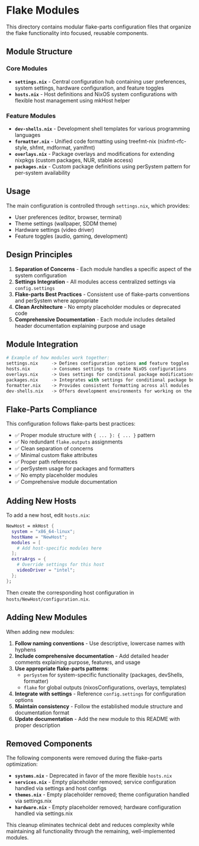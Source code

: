 # Flake Modules

This directory contains modular flake-parts configuration files that organize the flake functionality into focused, reusable components.

## Module Structure

### Core Modules

- **`settings.nix`** - Central configuration hub containing user preferences, system settings, hardware configuration, and feature toggles
- **`hosts.nix`** - Host definitions and NixOS system configurations with flexible host management using mkHost helper

### Feature Modules

- **`dev-shells.nix`** - Development shell templates for various programming languages
- **`formatter.nix`** - Unified code formatting using treefmt-nix (nixfmt-rfc-style, shfmt, mdformat, yamlfmt)
- **`overlays.nix`** - Package overlays and modifications for extending nixpkgs (custom packages, NUR, stable access)
- **`packages.nix`** - Custom package definitions using perSystem pattern for per-system availability

## Usage

The main configuration is controlled through `settings.nix`, which provides:

- User preferences (editor, browser, terminal)
- Theme settings (wallpaper, SDDM theme)
- Hardware settings (video driver)
- Feature toggles (audio, gaming, development)

## Design Principles

1. **Separation of Concerns** - Each module handles a specific aspect of the system configuration
1. **Settings Integration** - All modules access centralized settings via `config.settings`
1. **Flake-parts Best Practices** - Consistent use of flake-parts conventions and perSystem where appropriate
1. **Clean Architecture** - No empty placeholder modules or deprecated code
1. **Comprehensive Documentation** - Each module includes detailed header documentation explaining purpose and usage

## Module Integration

```nix
# Example of how modules work together:
settings.nix     -> Defines configuration options and feature toggles
hosts.nix        -> Consumes settings to create NixOS configurations  
overlays.nix     -> Uses settings for conditional package modifications
packages.nix     -> Integrates with settings for conditional package building
formatter.nix    -> Provides consistent formatting across all modules
dev-shells.nix   -> Offers development environments for working on the configuration
```

## Flake-Parts Compliance

This configuration follows flake-parts best practices:

- ✅ Proper module structure with `{ ... }: { ... }` pattern
- ✅ No redundant `flake.outputs` assignments
- ✅ Clean separation of concerns
- ✅ Minimal custom flake attributes
- ✅ Proper path references
- ✅ perSystem usage for packages and formatters
- ✅ No empty placeholder modules
- ✅ Comprehensive module documentation

## Adding New Hosts

To add a new host, edit `hosts.nix`:

```nix
NewHost = mkHost {
  system = "x86_64-linux";
  hostName = "NewHost";
  modules = [
    # Add host-specific modules here
  ];
  extraArgs = {
    # Override settings for this host
    videoDriver = "intel";
  };
};
```

Then create the corresponding host configuration in `hosts/NewHost/configuration.nix`.

## Adding New Modules

When adding new modules:

1. **Follow naming conventions** - Use descriptive, lowercase names with hyphens
1. **Include comprehensive documentation** - Add detailed header comments explaining purpose, features, and usage
1. **Use appropriate flake-parts patterns**:
   - `perSystem` for system-specific functionality (packages, devShells, formatter)
   - `flake` for global outputs (nixosConfigurations, overlays, templates)
1. **Integrate with settings** - Reference `config.settings` for configuration options
1. **Maintain consistency** - Follow the established module structure and documentation format
1. **Update documentation** - Add the new module to this README with proper description

## Removed Components

The following components were removed during the flake-parts optimization:

- **`systems.nix`** - Deprecated in favor of the more flexible `hosts.nix`
- **`services.nix`** - Empty placeholder removed; service configuration handled via settings and host configs
- **`themes.nix`** - Empty placeholder removed; theme configuration handled via settings.nix
- **`hardware.nix`** - Empty placeholder removed; hardware configuration handled via settings.nix

This cleanup eliminates technical debt and reduces complexity while maintaining all functionality through the remaining, well-implemented modules.
